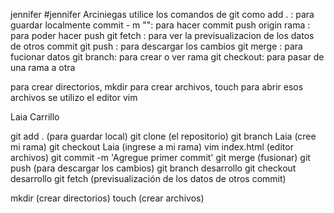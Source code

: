  jennifer
#jennifer Arciniegas 
utilice los comandos de git como
add . : para guardar localmente 
commit - m "": para hacer commit 
push origin rama  : para poder hacer push 
git fetch : para ver la previsualizacion de los datos de otros commit
git push : para descargar los cambios 
git merge : para fucionar datos
git branch: para crear o ver rama
git checkout: para pasar de una rama a otra

para crear directorios, mkdir 
para crear archivos, touch 
para abrir esos archivos se utilizo el editor vim 

Laia Carrillo

git add . (para guardar local)
git clone (el repositorio)
git branch Laia (cree mi rama)
git checkout Laia (ingrese a mi rama)
vim index.html (editor archivos)
git commit -m 'Agregue primer commit'
git merge (fusionar)
git push (para descargar los cambios) 
git branch desarrollo
git checkout desarrollo
git fetch (previsualización de los datos de otros commit)

mkdir (crear directorios)
touch (crear archivos)

